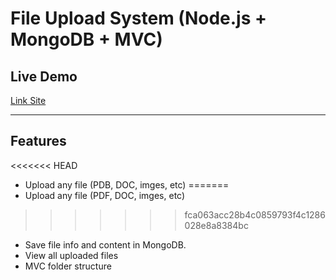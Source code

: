 # File Upload System (Node.js + MongoDB + MVC)

## Live Demo

[Link Site](https://backend-file-upload-red.vercel.app/)

---

## Features
<<<<<<< HEAD

- Upload any file (PDB, DOC, imges, etc)
=======
- Upload any file (PDF, DOC, imges, etc)
>>>>>>> fca063acc28b4c0859793f4c1286028e8a8384bc
- Save file info and content in MongoDB.
- View all uploaded files
- MVC folder structure
